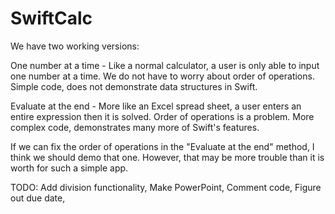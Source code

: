 SwiftCalc
=========

We have two working versions:

  One number at a time -
    Like a normal calculator, a user is only able to input one number at a time.
    We do not have to worry about order of operations.
    Simple code, does not demonstrate data structures in Swift.
    
  Evaluate at the end -
    More like an Excel spread sheet, a user enters an entire expression then it is solved.
    Order of operations is a problem.
    More complex code, demonstrates many more of Swift's features.
    
If we can fix the order of operations in the "Evaluate at the end" method, I think we should demo that one.
However, that may be more trouble than it is worth for such a simple app.

TODO:
Add division functionality,
Make PowerPoint,
Comment code,
Figure out due date,
